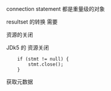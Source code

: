 


connection statement 都是重量级的对象 

resultset 的转换 需要

资源的关闭


JDk5 的 资源关闭

        if (stmt != null) {
            stmt.close();
        }


获取元数据



